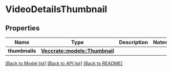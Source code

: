 # VideoDetailsThumbnail

## Properties

Name | Type | Description | Notes
------------ | ------------- | ------------- | -------------
**thumbnails** | [**Vec<crate::models::Thumbnail>**](Thumbnail.md) |  | 

[[Back to Model list]](../README.md#documentation-for-models) [[Back to API list]](../README.md#documentation-for-api-endpoints) [[Back to README]](../README.md)


